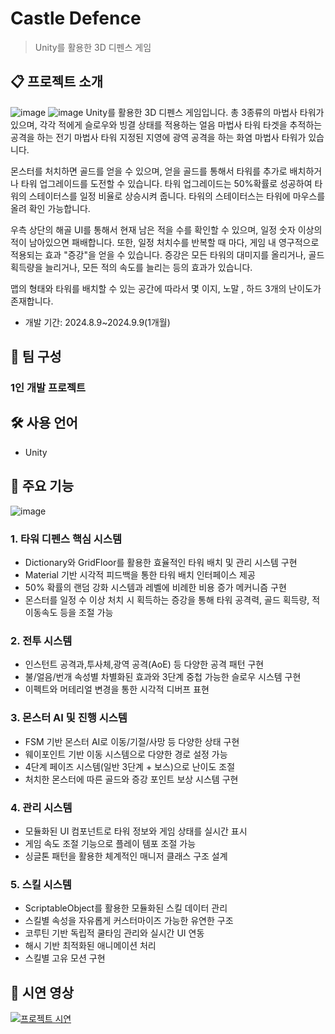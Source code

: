 # Castle Defence
> Unity를 활용한 3D 디펜스 게임

## 📋 프로젝트 소개
![image](https://github.com/user-attachments/assets/00675c6e-a7a8-4445-89c2-3e9bc37e1e36)
![image](https://github.com/user-attachments/assets/8a2a359e-ceae-4a83-b967-7d0cd4b1365f)
Unity를 활용한 3D 디펜스 게임입니다.
총 3종류의 마법사 타워가 있으며, 각각
적에게 슬로우와 빙결 상태를 적용하는 얼음 마법사 타워
타겟을 추적하는 공격을 하는 전기 마법사 타워
지정된 지영에 광역 공격을 하는 화염 마법사 타워가 있습니다.

몬스터를 처치하면 골드를 얻을 수 있으며, 얻을 골드를 통해서 타워를 추가로 배치하거나 타워 업그레이드를 도전할 수 있습니다.
타워 업그레이드는 50%확률로 성공하여 타워의 스테이터스를 일정 비율로 상승시켜 줍니다.
타워의 스테이터스는 타워에 마우스를 올려 확인 가능합니다.

우측 상단의 해골 UI를 통해서 현재 남은 적을 수를 확인할 수 있으며, 일정 숫자 이상의 적이 남아있으면 패배합니다.
또한, 일정 처치수를 반복할 때 마다, 게임 내 영구적으로 적용되는 효과 "증강"을 얻을 수 있습니다.
증강은 모든 타워의 대미지를 올리거나, 골드 획득량을 늘리거나, 모든 적의 속도를 늘리는 등의 효과가 있습니다.

맵의 형태와 타워를 배치할 수 있는 공간에 따라서 몇 이지, 노말 , 하드 3개의 난이도가 존재합니다.

- 개발 기간: 2024.8.9~2024.9.9(1개월) 

## 👥 팀 구성
### 1인 개발 프로젝트

## 🛠 사용 언어
- Unity

## 📌 주요 기능 
![image](https://github.com/user-attachments/assets/5cb5f13a-86ce-4feb-abbb-5c6942406293)

### 1. 타워 디펜스 핵심 시스템
- Dictionary와 GridFloor를 활용한 효율적인 타워 배치 및 관리 시스템 구현
- Material 기반 시각적 피드백을 통한 타워 배치 인터페이스 제공
- 50% 확률의 랜덤 강화 시스템과 레벨에 비례한 비용 증가 메커니즘 구현
- 몬스터를 일정 수 이상 처치 시 획득하는 증강을 통해 타워 공격력, 골드 획득량, 적 이동속도 등을 조절 가능

### 2. 전투 시스템
- 인스턴트 공격과,투사체,광역 공격(AoE) 등 다양한 공격 패턴 구현
- 불/얼음/번개 속성별 차별화된 효과와 3단계 중첩 가능한 슬로우 시스템 구현
- 이펙트와 머테리얼 변경을 통한 시각적 디버프 표현

### 3. 몬스터 AI 및 진행 시스템
- FSM 기반 몬스터 AI로 이동/기절/사망 등 다양한 상태 구현
- 웨이포인트 기반 이동 시스템으로 다양한 경로 설정 가능
- 4단계 페이즈 시스템(일반 3단계 + 보스)으로 난이도 조절
- 처치한 몬스터에 따른 골드와 증강 포인트 보상 시스템 구현

### 4. 관리 시스템
- 모듈화된 UI 컴포넌트로 타워 정보와 게임 상태를 실시간 표시
- 게임 속도 조절 기능으로 플레이 템포 조절 가능
- 싱글톤 패턴을 활용한 체계적인 매니저 클래스 구조 설계

### 5. 스킬 시스템
- ScriptableObject를 활용한 모듈화된 스킬 데이터 관리
- 스킬별 속성을 자유롭게 커스터마이즈 가능한 유연한 구조
- 코루틴 기반 독립적 쿨타임 관리와 실시간 UI 연동
- 해시 기반 최적화된 애니메이션 처리
- 스킬별 고유 모션 구현
  
## 🎥 시연 영상
[![프로젝트 시연](https://img.youtube.com/vi/5GRvzGUcDbg/0.jpg)](https://youtu.be/5GRvzGUcDbg)

